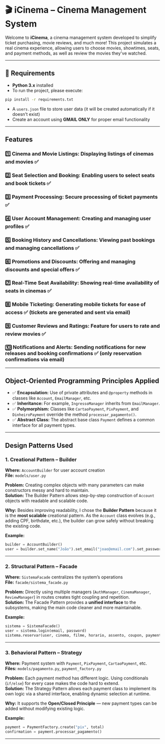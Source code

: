 # 🎬 iCinema – Cinema Management System

Welcome to **iCinema**, a cinema management system developed to simplify ticket purchasing, movie reviews, and much more! This project simulates a real cinema experience, allowing users to choose movies, showtimes, seats, and payment methods, as well as review the movies they've watched.

---

## 📌 Requirements

- **Python 3.x** installed  
- To run the project, please execute:

```bash
pip install -r requirements.txt
```
 
- A `users.json` file to store user data (it will be created automatically if it doesn't exist)  
- Create an account using **GMAIL ONLY** for proper email functionality  

---

## Features

### 1️⃣ Cinema and Movie Listings: Displaying listings of cinemas and movies ✅  
### 2️⃣ Seat Selection and Booking: Enabling users to select seats and book tickets ✅  
### 3️⃣ Payment Processing: Secure processing of ticket payments ✅  
### 4️⃣ User Account Management: Creating and managing user profiles ✅  
### 5️⃣ Booking History and Cancellations: Viewing past bookings and managing cancellations ✅  
### 6️⃣ Promotions and Discounts: Offering and managing discounts and special offers ✅  
### 7️⃣ Real-Time Seat Availability: Showing real-time availability of seats in cinemas ✅  
### 8️⃣ Mobile Ticketing: Generating mobile tickets for ease of access ✅ (tickets are generated and sent via email)  
### 9️⃣ Customer Reviews and Ratings: Feature for users to rate and review movies ✅  
### 🔟 Notifications and Alerts: Sending notifications for new releases and booking confirmations ✅ (only reservation confirmations via email)  

---

## Object-Oriented Programming Principles Applied

- ✅ **Encapsulation:** Use of private attributes and `@property` methods in classes like `Account`, `EmailManager`, etc.  
- ✅ **Inheritance:** For example, `IngressoManager` inherits from `EmailManager`.  
- ✅ **Polymorphism:** Classes like `CartaoPayment`, `PixPayment`, and `DinheiroPayment` override the method `processar_pagamento()`.  
- ✅ **Abstract Class:** The abstract base class `Payment` defines a common interface for all payment types.

---

## Design Patterns Used

### 1. Creational Pattern – **Builder**
**Where:** `AccountBuilder` for user account creation  
**File:** `models/user.py`

**Problem:** Creating complex objects with many parameters can make constructors messy and hard to maintain.  
**Solution:** The Builder Pattern allows step-by-step construction of `Account` objects with readable and scalable code.

**Why:** Besides improving readability, I chose the **Builder Pattern** because it is the **most scalable** creational pattern. As the `Account` class evolves (e.g., adding CPF, birthdate, etc.), the builder can grow safely without breaking the existing code.

**Example:**
```python
builder = AccountBuilder()
user = builder.set_name("João").set_email("joao@email.com").set_password("123").build()
```

---

### 2. Structural Pattern – **Facade**
**Where:** `SistemaFacade` centralizes the system’s operations  
**File:** `facade/sistema_facade.py`

**Problem:** Directly using multiple managers (`AuthManager`, `CinemaManager`, `ReviewManager`) in routes creates tight coupling and repetition.  
**Solution:** The Facade Pattern provides a **unified interface** to the subsystems, making the main code cleaner and more maintainable.

**Example:**
```python
sistema = SistemaFacade()
user = sistema.login(email, password)
sistema.reservar(user, cinema, filme, horario, assento, coupon, payment_method)
```

---

### 3. Behavioral Pattern – **Strategy**
**Where:** Payment system with `Payment`, `PixPayment`, `CartaoPayment`, etc.  
**Files:** `models/pagamento.py`, `payment_factory.py`

**Problem:** Each payment method has different logic. Using conditionals (`if/else`) for every case makes the code hard to extend.  
**Solution:** The Strategy Pattern allows each payment class to implement its own logic via a shared interface, enabling dynamic selection at runtime.

**Why:** It supports the **Open/Closed Principle** — new payment types can be added without modifying existing logic.

**Example:**
```python
payment = PaymentFactory.create("pix", total)
confirmation = payment.processar_pagamento()
```

---